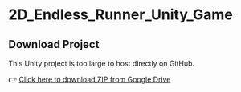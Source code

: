 # 2D_Endless_Runner_Unity_Game

## Download Project

This Unity project is too large to host directly on GitHub.

👉 [Click here to download ZIP from Google Drive]([https://drive.google.com/your-share-link](https://drive.google.com/file/d/1GhSxBPqwnC-2rjeJq98y6A5nSipE8XOO/view?usp=sharing))
